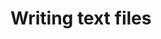 ---
slug: /io/writing
course: Programming Project 2021/22
module: I/O
title: Writing text files
subtitle: null
chapter: 16
section: 6
previous: /io/reading
next: /io/
---